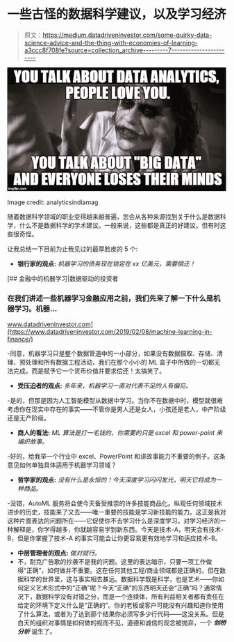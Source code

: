 # 一些古怪的数据科学建议，以及学习经济

> 原文：<https://medium.datadriveninvestor.com/some-quirky-data-science-advice-and-the-thing-with-economies-of-learning-a3ccc8f708fe?source=collection_archive---------7----------------------->

![](img/644890b5ca65b8965b404463807002ce.png)

Image credit: analyticsindiamag

随着数据科学领域的职业变得越来越普遍，您会从各种来源找到关于什么是数据科学，什么不是数据科学的学术建议。一般来说，这些都是真正的好建议。但有时这些很奇怪。

让我总结一下目前为止我见过的最厚脸皮的 5 个:

*   **银行家的观点:** *机器学习的债务现在锁定在 xx 亿美元，需要偿还！*

[](https://www.datadriveninvestor.com/2019/02/08/machine-learning-in-finance/) [## 金融中的机器学习|数据驱动的投资者

### 在我们讲述一些机器学习金融应用之前，我们先来了解一下什么是机器学习。机器…

www.datadriveninvestor.com](https://www.datadriveninvestor.com/2019/02/08/machine-learning-in-finance/) 

-同意，机器学习只是整个数据管道中的一小部分，如果没有数据摄取、存储、清理、预处理和所有数据工程活动，我们在那个小小的 ML 盒子中所做的一切都无法完成。而是赋予它一个货币价值并要求偿还！太搞笑了。

*   **受压迫者的观点:** *多年来，机器学习一直对代表不足的人有偏见。*

-是的，但那是因为人工智能模型从数据中学习。当你不在数据中时，模型就很难考虑你在现实中存在的事实——不管你是男人还是女人，小孩还是老人，中产阶级还是无产阶级。

*   **商人的看法:** *ML 算法是打一毛钱的，你需要的只是 excel 和 power-point 来编织故事。*

-好的，给我举一个行业中 excel、PowerPoint 和讲故事能力不重要的例子。这条意见如何单独具体适用于机器学习领域？

*   **哲学家的观点:** *没有什么是永恒的！今天深度学习闪闪发光，明天它将成为一种商品。*

-没错，AutoML 服务将会使今天备受推崇的许多技能商品化。纵观任何领域技术进步的历史，技能来了又去——唯一重要的技能是学习新技能的能力。这正是我对这种片面表达的问题所在——它促使你不去学习什么是深度学习。对学习经济的一种解释是，你学得越多，你就越容易学到新东西。今天是技术-A，明天会有技术-B，但是你掌握了技术-A 的事实可能会让你更容易更有效地学习和适应技术-B。

*   **中层管理者的观点:** *做对就行。*
*   不，耐克广告歌的抄袭不是我的问题。这里的表达暗示，只要一项工作做得“正确”，如何做并不重要。这在任何其他工程/商业领域都是正确的，但在数据科学的世界里，这与事实相去甚远。数据科学既是科学，也是艺术——你如何定义艺术形式中的“正确”呢？今天“正确”的东西明天还会“正确”吗？通常情况下，数据科学没有对错之分，而是一个连续体，所有利益相关者都有责任在给定的环境下定义什么是“正确的”。你的老板或客户可能没有兴趣知道你使用了什么算法，或者为了达到那个结果你必须写多少行代码——这没关系。但是白天的组织对事情是如何做的视而不见，道德和诚信的观念被抛弃，一个 ***剑桥分析*** 诞生了。